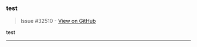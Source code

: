### test

> Issue #32510 - [View on GitHub](https://github.com/facebook/react/issues/32510)

test

---

